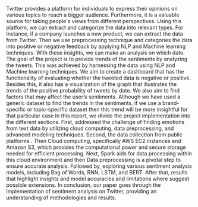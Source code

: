 Twitter provides a platform for individuals to express their opinions on various topics to reach a
bigger audience. Furthermore, it is a valuable source for taking people's views from different
perspectives. Using this platform, we can extract and categorize the data into relevant types. For
Instance, if a company launches a new product, we can extract the data from Twitter. Then we
use preprocessing technique and categories the data into positive or negative feedback by
applying NLP and Machine learning techniques. With these insights, we can make an analysis on
which date.
The goal of the project is to provide trends of the sentiments by analyzing the tweets. This was
achieved by harnessing the data using NLP and Machine learning techniques. We aim to create a
dashboard that has the functionality of evaluating whether the tweeted data is negative or
positive. Besides this, it also has a visualization of the graph that illustrates the trends of the
positive probability of tweets by date. We also aim to find factors that may affect the
user’s sentiments. Although we have used a generic dataset to find the trends in the sentiments, if
we use a brand-specific or topic-specific dataset then this trend will be more insightful for
that particular case
In this report, we divide the project implementation into the different sections. First, addressed
the challenge of finding emotions from text data by utilizing cloud computing, data
preprocessing, and advanced modeling techniques. Second, the data collection from public
platforms . Then Cloud computing, specifically AWS EC2 instances and Amazon S3, which
provides the computational power and secure storage needed for efficient processing. Next,
Spark aids for data processing within this cloud environment and then Data preprocessing is a
pivotal step to ensure accurate analysis. Followed by, exploring various sentiment analysis
models, including Bag of Words, RNN, LSTM, and BERT. After that, results that highlight
insights and model accuracies and limitations where suggest possible extensions. In conclusion,
our paper goes through the implementation of sentiment analysis on Twitter, providing an
understanding of methodologies and results.
